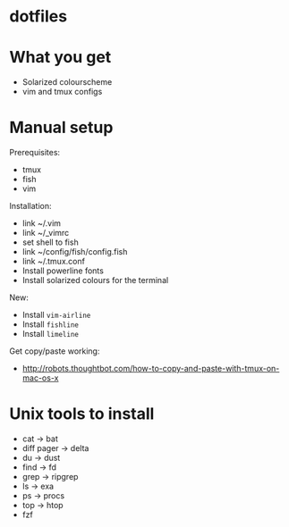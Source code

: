 dotfiles
========

# What you get

* Solarized colourscheme
* vim and tmux configs

# Manual setup

Prerequisites:

* tmux
* fish
* vim

Installation:

* link ~/.vim
* link ~/_vimrc
* set shell to fish
* link ~/config/fish/config.fish
* link ~/.tmux.conf
* Install powerline fonts
* Install solarized colours for the terminal

New:

* Install `vim-airline`
* Install `fishline`
* Install `limeline`

Get copy/paste working:

* http://robots.thoughtbot.com/how-to-copy-and-paste-with-tmux-on-mac-os-x

# Unix tools to install

* cat -> bat
* diff pager -> delta
* du -> dust
* find -> fd
* grep -> ripgrep
* ls -> exa
* ps -> procs
* top -> htop
* fzf

